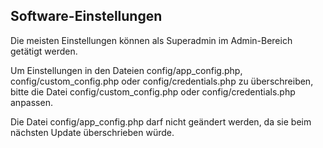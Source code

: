 ## Software-Einstellungen

Die meisten Einstellungen können als Superadmin im Admin-Bereich getätigt werden.

Um Einstellungen in den Dateien config/app_config.php, config/custom_config.php oder config/credentials.php zu überschreiben, bitte die Datei config/custom_config.php oder config/credentials.php anpassen.

Die Datei config/app_config.php darf nicht geändert werden, da sie beim nächsten Update überschrieben würde.

